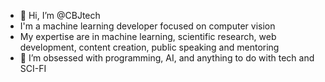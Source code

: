 - 👋 Hi, I’m @CBJtech
- I'm a machine learning developer focused on computer vision
- My expertise are in machine learning, scientific research, web development, content creation, public speaking and mentoring
- 👀 I’m obsessed with programming, AI, and anything to do with tech and SCI-FI
  
<!---
CBJtech/CBJtech is a ✨ special ✨ repository because its `README.md` (this file) appears on your GitHub profile.
You can click the Preview link to take a look at your changes.
--->

